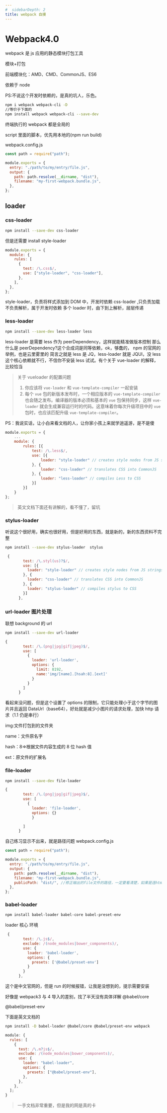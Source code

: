 ```yaml
---
#  sidebarDepth: 2
title: webpack 自摸
---
```


# Webpack4.0

webpack 是 js 应用的静态模块打包工具

模块+打包

前端模块化：AMD、CMD、CommonJS、ES6

依赖于 node

PS:不说这个开发时依赖的，是真的坑人，乐色。

```sh
npm i webpack webpack-cli -D
//等价于下面的
npm install webpack webpack-cli --save-dev
```

终端执行的 webpack 都是全局的

script 里面的脚本，优先用本地的(npm run build)

webpack.config.js

```javascript
const path = require("path");

module.exports = {
  entry: "./path/to/my/entry/file.js",
  output: {
    path: path.resolve(__dirname, "dist"),
    filename: "my-first-webpack.bundle.js",
  },
};
```

## loader

### css-loader

```sh
npm install --save-dev css-loader
```

但是还需要 install style-loader

```javascript
module.exports = {
  module: {
    rules: [
      {
        test: /\.css$/,
        use: ["style-loader", "css-loader"],
      },
    ],
  },
};
```

style-loader，负责将样式添加到 DOM 中，开发时依赖
css-loader ,只负责加载不负责解析，属于开发时依赖
多个 loader 时，由下到上解析，层层传递

### less-loader

```sh
npm install --save-dev less-loader less
```

less-loader 是需要 less 作为 peerDependency，这样就能精准做版本控制
那么什么是 peerDependency?这个合成词是同等依赖，ok，够蠢的，
npm 的官网的举例，也是云里雾里的
简言之就是 less 是 JQ，less-loader 就是 JQUI，没 less 这个核心依赖就不行，不信你不安装 less 试试。有个关于 vue-loader 的解释，比较恰当

> 关于 vueloader 的配置问题
>
> 1.  你应该将 `vue-loader` 和 `vue-template-compiler` 一起安装
> 2.  每个 `vue` 包的新版本发布时，一个相应版本的 `vue-template-compiler` 也会随之发布。编译器的版本必须和基本的 `vue` 包保持同步，这样 `vue-loader` 就会生成兼容运行时的代码。这意味着你每次升级项目中的 `vue` 包时，也应该匹配升级 `vue-template-compiler`。

PS：我说实话，让小白来看文档的人，让你家小孩上来就学逍遥游，是不是傻

```javascript
module.exports = {
    ...
    module: {
        rules: [{
            test: /\.less$/,
            use: [{
                loader: "style-loader" // creates style nodes from JS strings
            }, {
                loader: "css-loader" // translates CSS into CommonJS
            }, {
                loader: "less-loader" // compiles Less to CSS
            }]
        }]
    }
};
```

> 英文文档下面还有讲解的，看不懂了，留坑

### stylus-loader

听说这个很好用，确实也很好用，但是好用的东西，就是新的，新的东西资料不完整

```sh
npm install --save-dev stylus-loader  stylus
```

```javascript
 {
        test: /\.styl(us)?$/,
        use: [{
          loader: "style-loader" // creates style nodes from JS strings
        }, {
          loader: "css-loader" // translates CSS into CommonJS
        }, {
          loader: "stylus-loader" // compiles stylus to CSS
        }]
      },
```

### url-loader 图片处理

联想 background 的 url

```sh
npm install --save-dev url-loader
```

```javascript
{
        test: /\.(png|jpg|gif|jpeg)$/,
        use: [
          {
            loader: 'url-loader',
            options: {
              limit: 8192,
              name:'img/[name].[hsah:8].[ext]'
            }
          }
        ]
      }
```

看起来没问题，但是这个设置了 options 的限制，它只能处理小于这个字节的图片并且返回 DataUrl（base64），好处就是减少小图片的请求处理，加快 http 请求（1.1 仍是串行）

img:文件打包到的文件夹

name：文件原名字

hash：8=>根据文件内容生成的 8 位 hash 值

ext：原文件的扩展名

### file-loader

```sh
npm install --save-dev file-loader
```

```javascript
{
        test: /\.(png|jpg|gif|jpeg)$/,
        use: [
          {
            loader: 'file-loader',
            options: {}
            }

        ]
      }
```

自己练习显示不出来，就是路径问题
webpack.config.js

```javascript
const path = require("path");

module.exports = {
  entry: "./path/to/my/entry/file.js",
  output: {
    path: path.resolve(__dirname, "dist"),
    filename: "my-first-webpack.bundle.js",
    publicPath: "dist/", //修正输出的file文件的路径，一定要看清楚，如果是连html也打包，就不需要了
  },
};
```

### babel-loader

```sh
npm install babel-loader babel-core babel-preset-env
```

loader 核心 环境

```javascript
 {
        test: /\.js$/,
        exclude: /(node_modules|bower_components)/,
        use: {
          loader: 'babel-loader',
          options: {
            presets: ['@babel/preset-env']
          }
        }
      },
```

这个是中文官网的，但是 run 的时候报错，让我是没想到的，提示需要安装

好像是 webpack3 与 4 导入的差别，找了半天没有具体详解
@babel/core

@babel/preset-env

下面是英文文档的

```sh
npm install -D babel-loader @babel/core @babel/preset-env webpack
```

```javascript
module: {
  rules: [
    {
      test: /\.m?js$/,
      exclude: /(node_modules|bower_components)/,
      use: {
        loader: "babel-loader",
        options: {
          presets: ["@babel/preset-env"],
        },
      },
    },
  ];
}
```

> 一手文档非常重要，但是我的网是真的卡
